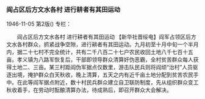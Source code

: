 ### 阎占区后方文水各村  进行耕者有其田运动

1946-11-05
第2版()
专栏：

　　阎占区后方文水各村
    进行耕者有其田运动
    【新华社晋绥电】阎军占领区后方文水各村群众，抓紧战争空隙，进行耕者有其田运动。九月初至十月中旬一个半月内，据二十七村不完全统计，共有二千八百二十七户农民收回土地八千七百十五亩。孝义镇为八路军恢复后，干部即领导群众清算奸伪恶霸，全村贫苦群众每人获得土地二、三亩。某三村距阎伪军据点仅数里，游击队民兵则将阎顽“治村”人员驱逐出境，掩护群众白天秋收，晚上清算，五天之内有近千亩土地分配到贫苦农民手中。在此等阎军据点附近，数十村民兵群众建立自卫联防制度，先从组织群众变工秋收着手，在劳动时酝酿清算办法，待成熟后，即召开群众大会解决。
